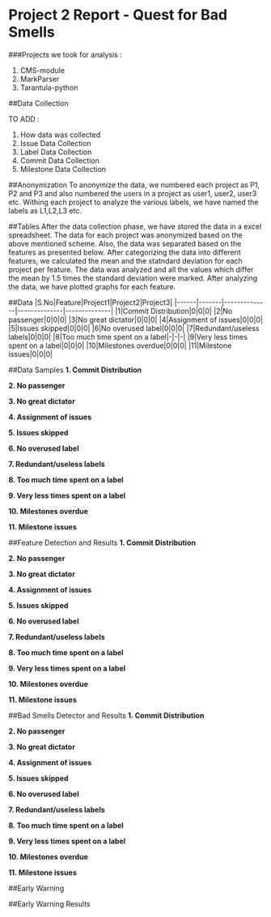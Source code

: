 # Project 2 Report - Quest for Bad Smells
###Projects we took for analysis :
1. CMS-module
2. MarkParser
3. Tarantula-python

##Data Collection

TO ADD : 
1. How data was collected
2. Issue Data Collection
3. Label Data Collection
4. Commit Data Collection
5. Milestone Data Collection

##Anonymization
To anonymize the data, we numbered each project as P1, P2 and P3 and also numbered the users in a project as user1, user2, user3 etc. Withing each project to analyze the various labels, we have named the labels as L1,L2,L3 etc.

##Tables
After the data collection phase, we have stored the data in a excel spreadsheet. The data for each project was anonymized based on the above mentioned scheme. Also, the data was separated based on the features as presented below. After categorizing the data into different features, we calculated the mean and the statndard deviation for each project per feature. The data was analyzed and all the values which differ the mean by 1.5 times the standard deviation were marked. After analyzing the data, we have plotted graphs for each feature.

##Data
|S.No|Feature|Project1|Project2|Project3|
|------|-------|--------------|--------------|--------------|
|1|Commit Distribution|0|0|0|
|2|No passenger|0|0|0|
|3|No great dictator|0|0|0|
|4|Assignment of issues|0|0|0|
|5|Issues skipped|0|0|0|
|6|No overused label|0|0|0|
|7|Redundant/useless labels|0|0|0|
|8|Too much time spent on a label|-|-|-|
|9|Very less times spent on a label|0|0|0|
|10|Milestones overdue|0|0|0|
|11|Milestone issues|0|0|0|

##Data Samples
**1. Commit Distribution**

**2. No passenger**

**3. No great dictator**

**4. Assignment of issues**

**5. Issues skipped**

**6. No overused label**

**7. Redundant/useless labels**

**8. Too much time spent on a label**

**9. Very less times spent on a label**

**10. Milestones overdue**

**11. Milestone issues**

##Feature Detection and Results
**1. Commit Distribution**

**2. No passenger**

**3. No great dictator**

**4. Assignment of issues**

**5. Issues skipped**

**6. No overused label**

**7. Redundant/useless labels**

**8. Too much time spent on a label**

**9. Very less times spent on a label**

**10. Milestones overdue**

**11. Milestone issues**

##Bad Smells Detector and Results
**1. Commit Distribution**

**2. No passenger**

**3. No great dictator**

**4. Assignment of issues**

**5. Issues skipped**

**6. No overused label**

**7. Redundant/useless labels**

**8. Too much time spent on a label**

**9. Very less times spent on a label**

**10. Milestones overdue**

**11. Milestone issues**


##Early Warning

##Early Warning Results



